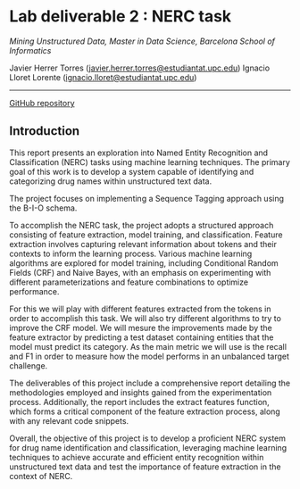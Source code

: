 # Lab deliverable 2 : NERC task
_Mining Unstructured Data, Master in Data Science, Barcelona School of Informatics_

Javier Herrer Torres (javier.herrer.torres@estudiantat.upc.edu)
Ignacio Lloret Lorente (ignacio.lloret@estudiantat.upc.edu)

---

[GitHub repository](https://github.com/IgnacioLL/NERC-classification)

## Introduction

This report presents an exploration into Named Entity Recognition and Classification (NERC) tasks using machine learning techniques. The primary goal of this work is to develop a system capable of identifying and categorizing drug names within unstructured text data. 

The project focuses on implementing a Sequence Tagging approach using the B-I-O schema.

To accomplish the NERC task, the project adopts a structured approach consisting of feature extraction, model training, and classification. Feature extraction involves capturing relevant information about tokens and their contexts to inform the learning process. Various machine learning algorithms are explored for model training, including Conditional Random Fields (CRF) and Naive Bayes, with an emphasis on experimenting with different parameterizations and feature combinations to optimize performance.

For this we will play with different features extracted from the tokens in order to accomplish this task. We will also try different algorithms to try to improve the CRF model. We will mesure the improvements made by the feature extractor by predicting a test dataset containing entities that the model must predict its category. As the main metric we will use is the recall and F1 in order to measure how the model performs in an unbalanced target challenge. 

The deliverables of this project include a comprehensive report detailing the methodologies employed and insights gained from the experimentation process. Additionally, the report includes the extract features function, which forms a critical component of the feature extraction process, along with any relevant code snippets.

Overall, the objective of this project is to develop a proficient NERC system for drug name identification and classification, leveraging machine learning techniques to achieve accurate and efficient entity recognition within unstructured text data and test the importance of feature extraction in the context of NERC. 